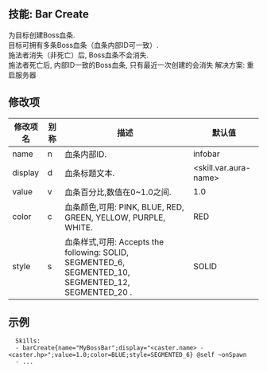 技能: Bar Create
--------------------------

为目标创建Boss血条.  
目标可拥有多条Boss血条（血条内部ID可一致）.  
施法者消失（非死亡）后, Boss血条不会消失.  
施法者死亡后, 内部ID一致的Boss血条, 只有最近一次创建的会消失
解决方案: 重启服务器

修改项
----------

| 修改项名 | 别称    | 描述                                                                                                    | 默认值 |
|-----------|------------|----------------------------------------------------------------------------------------------------------------|---------------|
| name      | n       | 血条内部ID.                                                                                            | infobar                     |
| display   | d       | 血条标题文本.                                                                                      | &lt;skill.var.aura-name&gt; |
| value     | v       | 血条百分比,数值在0~1.0之间.                                                             | 1.0                         |
| color     | c       | 血条颜色,可用: PINK, BLUE, RED, GREEN, YELLOW, PURPLE, WHITE.                     | RED                         |
| style     | s       | 血条样式,可用: Accepts the following: SOLID, SEGMENTED_6, SEGMENTED_10, SEGMENTED_12, SEGMENTED_20 . | SOLID                       |

示例
--------

      Skills:
      - barCreate{name="MyBossBar";display="<caster.name> - <caster.hp>";value=1.0;color=BLUE;style=SEGMENTED_6} @self ~onSpawn
      - ...